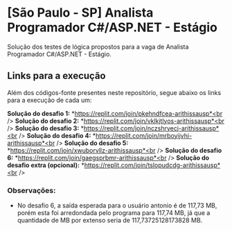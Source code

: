 # [São Paulo - SP] Analista Programador C#/ASP.NET - Estágio
Solução dos testes de lógica propostos para a vaga de Analista Programador C#/ASP.NET - Estágio.

## Links para a execução
Além dos códigos-fonte presentes neste repositório, segue abaixo os links para a execução de cada um:

**Solução do desafio 1:** *https://replit.com/join/pkehndfcea-arithissausp*<br />
**Solução do desafio 2:** *https://replit.com/join/vklkjtlyos-arithissausp*<br />
**Solução do desafio 3:** *https://replit.com/join/nczshryecj-arithissausp*<br />
**Solução do desafio 4:** *https://replit.com/join/mrboyijvhi-arithissausp*<br />
**Solução do desafio 5:** *https://replit.com/join/xwuborvllz-arithissausp*<br />
**Solução do desafio 6:** *https://replit.com/join/gaegsprbmr-arithissausp*<br />
**Solução do desafio extra (opcional):** *https://replit.com/join/tslopudcdg-arithissausp*<br />

### Observações:
- No desafio 6, a saída esperada para o usuário antonio é de 117,73 MB, porém esta foi arredondada pelo programa para 117,74 MB, já que a quantidade de MB por extenso seria de 117,73725128173828 MB.
